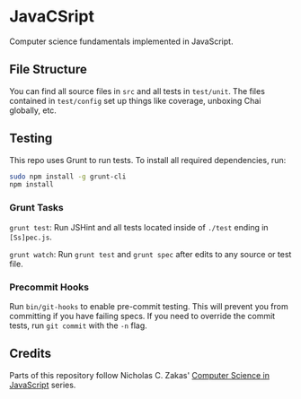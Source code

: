 JavaCSript
==========

Computer science fundamentals implemented in JavaScript.

## File Structure

You can find all source files in `src` and all tests in `test/unit`. The files
contained in `test/config` set up things like coverage, unboxing Chai globally,
etc.

## Testing

This repo uses Grunt to run tests. To install all required dependencies, run:

```sh
sudo npm install -g grunt-cli
npm install
```

### Grunt Tasks

`grunt test`: Run JSHint and all tests located inside of `./test` ending in
`[Ss]pec.js`.

`grunt watch`: Run `grunt test` and `grunt spec` after edits to any source or
test file.

### Precommit Hooks

Run `bin/git-hooks` to enable pre-commit testing. This will prevent you from
committing if you have failing specs. If you need to override the commit tests,
run `git commit` with the `-n` flag.

## Credits

Parts of this repository follow Nicholas C. Zakas'
[Computer Science in JavaScript](https://github.com/nzakas/computer-science-in-javascript)
series.
